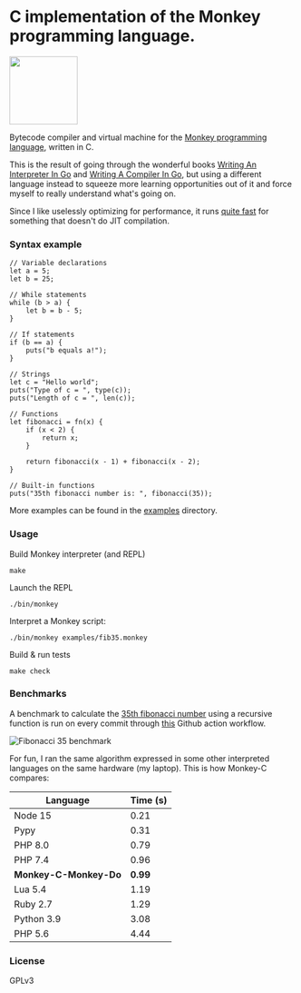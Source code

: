 # C implementation of the Monkey programming language.

<img src="https://monkeylang.org/images/logo.png" width="120" height="120"/>

Bytecode compiler and virtual machine for the [Monkey programming language](https://monkeylang.org), written in C.

This is the result of going through the wonderful books [Writing An Interpreter In Go](https://interpreterbook.com/) and [Writing A Compiler In Go](https://compilerbook.com/), but using a different language instead to squeeze more learning opportunities out of it and force myself to really understand what's going on.

Since I like uselessly optimizing for performance, it runs [quite fast](#Benchmarks) for something that doesn't do JIT compilation.

### Syntax example 

```
// Variable declarations
let a = 5;
let b = 25;

// While statements
while (b > a) {
    let b = b - 5;
}

// If statements
if (b == a) {
    puts("b equals a!");
}

// Strings
let c = "Hello world";
puts("Type of c = ", type(c));
puts("Length of c = ", len(c));

// Functions
let fibonacci = fn(x) {
    if (x < 2) {
        return x;
    }

    return fibonacci(x - 1) + fibonacci(x - 2);
}

// Built-in functions
puts("35th fibonacci number is: ", fibonacci(35));

```

More examples can be found in the [examples](https://github.com/dannyvankooten/monkey-c-monkey-do/tree/master/examples) directory.

### Usage

Build Monkey interpreter (and REPL)
```
make 
```

Launch the REPL
```
./bin/monkey
```

Interpret a Monkey script: 
```
./bin/monkey examples/fib35.monkey
```

Build & run tests
```
make check
```

### Benchmarks

A benchmark to calculate the [35th fibonacci number](https://github.com/dannyvankooten/monkey-c-monkey-do/blob/master/examples/fib35.monkey) using a recursive function is run on every commit through [this](https://github.com/dannyvankooten/monkey-c-monkey-do/actions/workflows/c.yml) Github action workflow.

![Fibonacci 35 benchmark](https://raw.githubusercontent.com/dannyvankooten/monkey-c-monkey-do/master/misc/benchmarks.jpg)

For fun, I ran the same algorithm expressed in some other interpreted languages on the same hardware (my laptop). This is how Monkey-C compares:

| Language 	            | Time (s)	|
|--------------------	|------	|
| Node 15            	| 0.21 	|
| Pypy					| 0.31  |
| PHP 8.0            	| 0.79 	|
| PHP 7.4				| 0.96  |
| **Monkey-C-Monkey-Do** 	| **0.99**	|
| Lua 5.4            	| 1.19 	|
| Ruby 2.7           	| 1.29 	|
| Python 3.9         	| 3.08 	|
| PHP 5.6				| 4.44  |


### License

GPLv3 